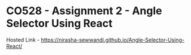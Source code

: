 # CO528 - Assignment 2 - Angle Selector Using React

Hosted Link - https://nirasha-sewwandi.github.io/Angle-Selector-Using-React/


